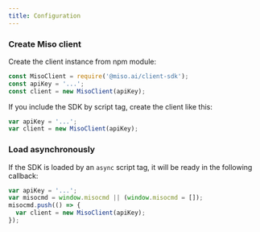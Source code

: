 ```yaml
---
title: Configuration
---
```


### Create Miso client
Create the client instance from npm module:
```js
const MisoClient = require('@miso.ai/client-sdk');
const apiKey = '...';
const client = new MisoClient(apiKey);
```

If you include the SDK by script tag, create the client like this:
```js
var apiKey = '...';
var client = new MisoClient(apiKey);
```

### Load asynchronously
If the SDK is loaded by an `async` script tag, it will be ready in the following callback:
```js
var apiKey = '...';
var misocmd = window.misocmd || (window.misocmd = []);
misocmd.push(() => {
  var client = new MisoClient(apiKey);
});
```
